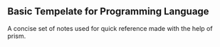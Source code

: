 ## Basic Tempelate for Programming Language

A concise set of notes used for quick reference made with the help of prism.
